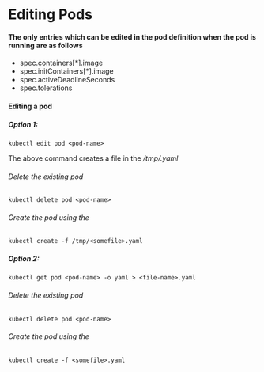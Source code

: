 # Editing Pods

#### The only entries which can be edited in the pod definition when the pod is running are as follows


* spec.containers[*].image
* spec.initContainers[*].image
* spec.activeDeadlineSeconds
* spec.tolerations


#### Editing a pod



##### Option 1:

```
kubectl edit pod <pod-name>
```

The above command creates a file in the */tmp/<somefile>.yaml*

###### Delete the existing pod
```
kubectl delete pod <pod-name>
```

###### Create the pod using the 

```
kubectl create -f /tmp/<somefile>.yaml
```

##### Option 2:

```
kubectl get pod <pod-name> -o yaml > <file-name>.yaml
```

###### Delete the existing pod
```
kubectl delete pod <pod-name>
```

###### Create the pod using the 

```
kubectl create -f <somefile>.yaml
```
